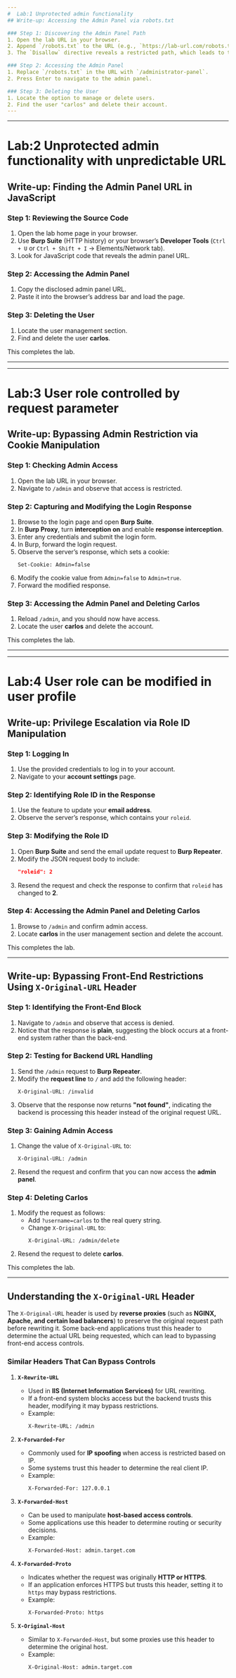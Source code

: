 ```yaml
---
#  Lab:1 Unprotected admin functionality
## Write-up: Accessing the Admin Panel via robots.txt  

### Step 1: Discovering the Admin Panel Path  
1. Open the lab URL in your browser.  
2. Append `/robots.txt` to the URL (e.g., `https://lab-url.com/robots.txt`).  
3. The `Disallow` directive reveals a restricted path, which leads to the admin panel.  

### Step 2: Accessing the Admin Panel  
1. Replace `/robots.txt` in the URL with `/administrator-panel`.  
2. Press Enter to navigate to the admin panel.  

### Step 3: Deleting the User  
1. Locate the option to manage or delete users.  
2. Find the user "carlos" and delete their account.  
---
```

---
#  Lab:2 Unprotected admin functionality with unpredictable URL
## Write-up: Finding the Admin Panel URL in JavaScript  

### Step 1: Reviewing the Source Code  
1. Open the lab home page in your browser.  
2. Use **Burp Suite** (HTTP history) or your browser’s **Developer Tools** (`Ctrl + U` or `Ctrl + Shift + I` → Elements/Network tab).  
3. Look for JavaScript code that reveals the admin panel URL.  

### Step 2: Accessing the Admin Panel  
1. Copy the disclosed admin panel URL.  
2. Paste it into the browser’s address bar and load the page.  

### Step 3: Deleting the User  
1. Locate the user management section.  
2. Find and delete the user **carlos**.  

This completes the lab.

---
---
#  Lab:3 User role controlled by request parameter
## Write-up: Bypassing Admin Restriction via Cookie Manipulation  

### Step 1: Checking Admin Access  
1. Open the lab URL in your browser.  
2. Navigate to `/admin` and observe that access is restricted.  

### Step 2: Capturing and Modifying the Login Response  
1. Browse to the login page and open **Burp Suite**.  
2. In **Burp Proxy**, turn **interception on** and enable **response interception**.  
3. Enter any credentials and submit the login form.  
4. In Burp, forward the login request.  
5. Observe the server’s response, which sets a cookie:  
   ```
   Set-Cookie: Admin=false
   ```  
6. Modify the cookie value from `Admin=false` to `Admin=true`.  
7. Forward the modified response.  

### Step 3: Accessing the Admin Panel and Deleting Carlos  
1. Reload `/admin`, and you should now have access.  
2. Locate the user **carlos** and delete the account.  

This completes the lab.

---
---
#  Lab:4 User role can be modified in user profile
## Write-up: Privilege Escalation via Role ID Manipulation  

### Step 1: Logging In  
1. Use the provided credentials to log in to your account.  
2. Navigate to your **account settings** page.  

### Step 2: Identifying Role ID in the Response  
1. Use the feature to update your **email address**.  
2. Observe the server’s response, which contains your `roleid`.  

### Step 3: Modifying the Role ID  
1. Open **Burp Suite** and send the email update request to **Burp Repeater**.  
2. Modify the JSON request body to include:  
   ```json
   "roleid": 2
   ```  
3. Resend the request and check the response to confirm that `roleid` has changed to **2**.  

### Step 4: Accessing the Admin Panel and Deleting Carlos  
1. Browse to `/admin` and confirm admin access.  
2. Locate **carlos** in the user management section and delete the account.  

This completes the lab.

---
## Write-up: Bypassing Front-End Restrictions Using `X-Original-URL` Header  

### Step 1: Identifying the Front-End Block  
1. Navigate to `/admin` and observe that access is denied.  
2. Notice that the response is **plain**, suggesting the block occurs at a front-end system rather than the back-end.  

### Step 2: Testing for Backend URL Handling  
1. Send the `/admin` request to **Burp Repeater**.  
2. Modify the **request line** to `/` and add the following header:  
   ```
   X-Original-URL: /invalid
   ```  
3. Observe that the response now returns **"not found"**, indicating the backend is processing this header instead of the original request URL.  

### Step 3: Gaining Admin Access  
1. Change the value of `X-Original-URL` to:  
   ```
   X-Original-URL: /admin
   ```  
2. Resend the request and confirm that you can now access the **admin panel**.  

### Step 4: Deleting Carlos  
1. Modify the request as follows:  
   - Add `?username=carlos` to the real query string.  
   - Change `X-Original-URL` to:  
     ```
     X-Original-URL: /admin/delete
     ```  
2. Resend the request to delete **carlos**.  

This completes the lab.  

---

## Understanding the `X-Original-URL` Header  

The `X-Original-URL` header is used by **reverse proxies** (such as **NGINX, Apache, and certain load balancers**) to preserve the original request path before rewriting it. Some back-end applications trust this header to determine the actual URL being requested, which can lead to bypassing front-end access controls.  

### Similar Headers That Can Bypass Controls  

1. **`X-Rewrite-URL`**  
   - Used in **IIS (Internet Information Services)** for URL rewriting.  
   - If a front-end system blocks access but the backend trusts this header, modifying it may bypass restrictions.  
   - Example:  
     ```
     X-Rewrite-URL: /admin
     ```

2. **`X-Forwarded-For`**  
   - Commonly used for **IP spoofing** when access is restricted based on IP.  
   - Some systems trust this header to determine the real client IP.  
   - Example:  
     ```
     X-Forwarded-For: 127.0.0.1
     ```

3. **`X-Forwarded-Host`**  
   - Can be used to manipulate **host-based access controls**.  
   - Some applications use this header to determine routing or security decisions.  
   - Example:  
     ```
     X-Forwarded-Host: admin.target.com
     ```

4. **`X-Forwarded-Proto`**  
   - Indicates whether the request was originally **HTTP or HTTPS**.  
   - If an application enforces HTTPS but trusts this header, setting it to `https` may bypass restrictions.  
   - Example:  
     ```
     X-Forwarded-Proto: https
     ```

5. **`X-Original-Host`**  
   - Similar to `X-Forwarded-Host`, but some proxies use this header to determine the original host.  
   - Example:  
     ```
     X-Original-Host: admin.target.com
     ```

